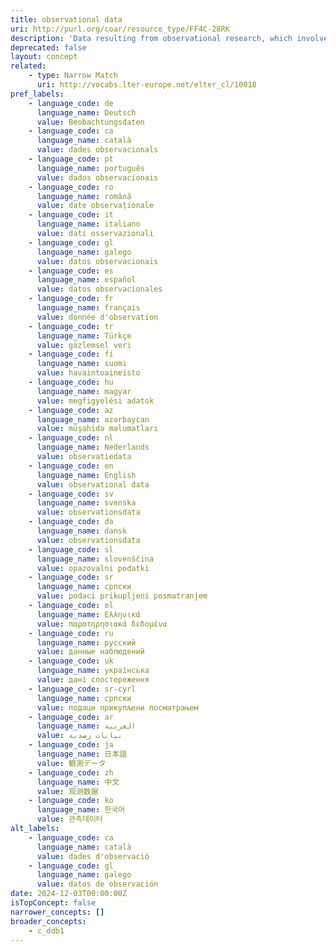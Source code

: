 ```yaml
---
title: observational data
uri: http://purl.org/coar/resource_type/FF4C-28RK
description: 'Data resulting from observational research, which involves collecting observations as they occur (for example, observing behaviors, events, development of condition or disease, etc.), without attempting to manipulate any of the independent variables. [Source:  Adapted from https://ddialliance.org/Specification/DDI-CV/ModeOfCollection_3.0.html]'
deprecated: false
layout: concept
related:
    - type: Narrow Match
      uri: http://vocabs.lter-europe.net/elter_cl/10018
pref_labels:
    - language_code: de
      language_name: Deutsch
      value: Beobachtungsdaten
    - language_code: ca
      language_name: català
      value: dades observacionals
    - language_code: pt
      language_name: português
      value: dados observacionais
    - language_code: ro
      language_name: română
      value: date observaționale
    - language_code: it
      language_name: italiano
      value: dati osservazionali
    - language_code: gl
      language_name: galego
      value: datos observacionais
    - language_code: es
      language_name: español
      value: datos observacionales
    - language_code: fr
      language_name: français
      value: donnée d'observation
    - language_code: tr
      language_name: Türkçe
      value: gözlemsel veri
    - language_code: fi
      language_name: suomi
      value: havaintoaineisto
    - language_code: hu
      language_name: magyar
      value: megfigyelési adatok
    - language_code: az
      language_name: azərbaycan
      value: müşahidə məlumatları
    - language_code: nl
      language_name: Nederlands
      value: observatiedata
    - language_code: en
      language_name: English
      value: observational data
    - language_code: sv
      language_name: svenska
      value: observationsdata
    - language_code: da
      language_name: dansk
      value: observationsdata
    - language_code: sl
      language_name: slovenščina
      value: opazovalni podatki
    - language_code: sr
      language_name: српски
      value: podaci prikupljeni posmatranjem
    - language_code: el
      language_name: Ελληνικά
      value: παρατηρησιακά δεδομένα
    - language_code: ru
      language_name: русский
      value: данные наблюдений
    - language_code: uk
      language_name: українська
      value: дані спостереження
    - language_code: sr-cyrl
      language_name: српски
      value: подаци прикупљени посматрањем
    - language_code: ar
      language_name: العربية
      value: بيانات رصدية
    - language_code: ja
      language_name: 日本語
      value: 観測データ
    - language_code: zh
      language_name: 中文
      value: 观测数据
    - language_code: ko
      language_name: 한국어
      value: 관측데이터
alt_labels:
    - language_code: ca
      language_name: català
      value: dades d'observació
    - language_code: gl
      language_name: galego
      value: datos de observación
date: 2024-12-03T00:00:00Z
isTopConcept: false
narrower_concepts: []
broader_concepts:
    - c_ddb1
---
```


